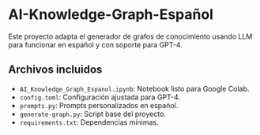 # AI-Knowledge-Graph-Español

Este proyecto adapta el generador de grafos de conocimiento usando LLM para funcionar en español y con soporte para GPT-4.

## Archivos incluidos

- `AI_Knowledge_Graph_Espanol.ipynb`: Notebook listo para Google Colab.
- `config.toml`: Configuración ajustada para GPT-4.
- `prompts.py`: Prompts personalizados en español.
- `generate-graph.py`: Script base del proyecto.
- `requirements.txt`: Dependencias mínimas.
